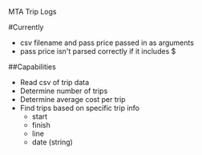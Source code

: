MTA Trip Logs

#Currently
- csv filename and pass price passed in as arguments
- pass price isn't parsed correctly if it includes $ 

##Capabilities 
- Read csv of trip data
- Determine number of trips
- Determine average cost per trip
- Find trips based on specific trip info
  - start
  - finish
  - line
  - date (string)
